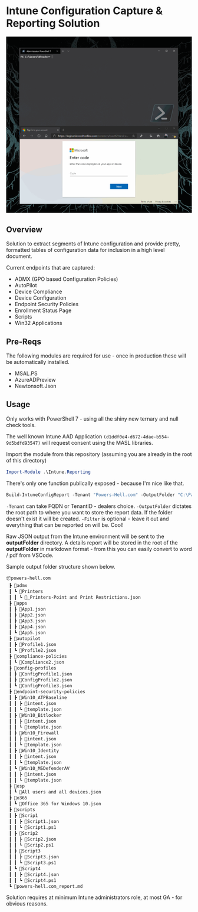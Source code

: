 # Intune Configuration Capture & Reporting Solution

![](intunereporting.gif)

## Overview
Solution to extract segments of Intune configuration and provide pretty, formatted tables of configuration data for inclusion in a high level document.

Current endpoints that are captured:
- ADMX (GPO based Configuration Policies)
- AutoPilot
- Device Compliance
- Device Configuration
- Endpoint Security Policies
- Enrollment Status Page
- Scripts
- Win32 Applications


## Pre-Reqs

The following modules are required for use - once in production these will be automatically installed.

- MSAL.PS
- AzureADPreview
- Newtonsoft.Json

## Usage

Only works with PowerShell 7 - using all the shiny new ternary and null check tools.

The well known Intune AAD Application <code>(d1ddf0e4-d672-4dae-b554-9d5bdfd93547)</code> will request consent using the MASL libraries.

Import the module from this repository (assuming you are already in the root of this directory)

``` PowerShell
Import-Module .\Intune.Reporting
```

There's only one function publically exposed - because I'm nice like that.

``` PowerShell
Build-IntuneConfigReport -Tenant "Powers-Hell.com" -OutputFolder "C:\Path\To\Reports" -Filter admx,autopilot,deviceConfiguration
```

<code>-Tenant</code> can take FQDN or TenantID - dealers choice.
<code>-OutputFolder</code> dictates the root path to where you want to store the report data. If the folder doesn't exist it will be created.
<code>-Filter</code> is optional - leave it out and everything that can be reported on will be. Cool!

Raw JSON output from the Intune environment will be sent to the **outputFolder** directory.
A details report will be stored in the root of the **outputFolder** in markdown format - from this you can easily convert to word / pdf from VSCode.

Sample output folder structure shown below.

```
📦powers-hell.com
 ┣ 📂admx
 ┃ ┗ 📂Printers
 ┃ ┃ ┗ 📜_Printers-Point and Print Restrictions.json
 ┣ 📂apps
 ┃ ┣ 📜App1.json
 ┃ ┣ 📜App2.json
 ┃ ┣ 📜App3.json
 ┃ ┣ 📜App4.json
 ┃ ┗ 📜App5.json
 ┣ 📂autopilot
 ┃ ┣ 📜Profile1.json
 ┃ ┗ 📜Profile2.json
 ┣ 📂compliance-policies
 ┃ ┗ 📜Compliance2.json
 ┣ 📂config-profiles
 ┃ ┣ 📜ConfigProfile1.json
 ┃ ┣ 📜ConfigProfile2.json
 ┃ ┗ 📜ConfigProfile3.json
 ┣ 📂endpoint-security-policies
 ┃ ┣ 📂Win10_ATPBaseline
 ┃ ┃ ┣ 📜intent.json
 ┃ ┃ ┗ 📜template.json
 ┃ ┣ 📂Win10_Bitlocker
 ┃ ┃ ┣ 📜intent.json
 ┃ ┃ ┗ 📜template.json
 ┃ ┣ 📂Win10_Firewall
 ┃ ┃ ┣ 📜intent.json
 ┃ ┃ ┗ 📜template.json
 ┃ ┣ 📂Win10_Identity
 ┃ ┃ ┣ 📜intent.json
 ┃ ┃ ┗ 📜template.json
 ┃ ┗ 📂Win10_MSDefenderAV
 ┃ ┃ ┣ 📜intent.json
 ┃ ┃ ┗ 📜template.json
 ┣ 📂esp
 ┃ ┗ 📜All users and all devices.json
 ┣ 📂o365
 ┃ ┗ 📜Office 365 for Windows 10.json
 ┣ 📂scripts
 ┃ ┣ 📂Scrip1
 ┃ ┃ ┣ 📜Script1.json
 ┃ ┃ ┗ 📜Script1.ps1
 ┃ ┣ 📂Scrip2
 ┃ ┃ ┣ 📜Scrip2.json
 ┃ ┃ ┗ 📜Scrip2.ps1
 ┃ ┣ 📂Script3
 ┃ ┃ ┣ 📜Script3.json
 ┃ ┃ ┗ 📜Script3.ps1
 ┃ ┗ 📂Script4
 ┃ ┃ ┣ 📜Script4.json
 ┃ ┃ ┗ 📜Script4.ps1
 ┗ 📜powers-hell.com_report.md
```

Solution requires at minimum Intune administrators role, at most GA - for obvious reasons.
